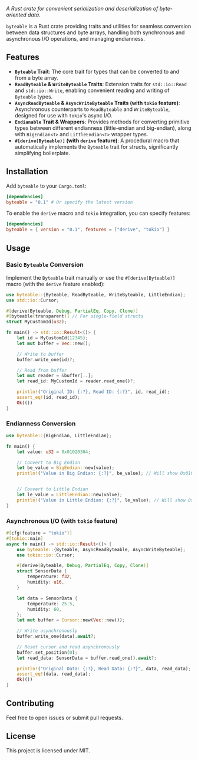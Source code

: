 *A Rust crate for convenient serialization and deserialization of byte-oriented data.*

`byteable` is a Rust crate providing traits and utilities for seamless conversion between data structures and byte arrays, handling both synchronous and asynchronous I/O operations, and managing endianness.

## Features

- **`Byteable` Trait**: The core trait for types that can be converted to and from a byte array.
- **`ReadByteable` & `WriteByteable` Traits**: Extension traits for `std::io::Read` and `std::io::Write`, enabling convenient reading and writing of `Byteable` types.
- **`AsyncReadByteable` & `AsyncWriteByteable` Traits (with `tokio` feature)**: Asynchronous counterparts to `ReadByteable` and `WriteByteable`, designed for use with `tokio`'s async I/O.
- **`Endianable` Trait & Wrappers**: Provides methods for converting primitive types between different endianness (little-endian and big-endian), along with `BigEndian<T>` and `LittleEndian<T>` wrapper types.
- **`#[derive(Byteable)]` (with `derive` feature)**: A procedural macro that automatically implements the `Byteable` trait for structs, significantly simplifying boilerplate.

## Installation

Add `byteable` to your `Cargo.toml`:

```toml
[dependencies]
byteable = "0.1" # Or specify the latest version
```

To enable the `derive` macro and `tokio` integration, you can specify features:

```toml
[dependencies]
byteable = { version = "0.1", features = ["derive", "tokio"] }
```

## Usage

### Basic `Byteable` Conversion

Implement the `Byteable` trait manually or use the `#[derive(Byteable)]` macro (with the `derive` feature enabled):

```rust
use byteable::{Byteable, ReadByteable, WriteByteable, LittleEndian};
use std::io::Cursor;

#[derive(Byteable, Debug, PartialEq, Copy, Clone)]
#[byteable(transparent)] // For single-field structs
struct MyCustomId(u32);

fn main() -> std::io::Result<()> {
    let id = MyCustomId(12345);
    let mut buffer = Vec::new();

    // Write to buffer
    buffer.write_one(id)?;

    // Read from buffer
    let mut reader = &buffer[..];
    let read_id: MyCustomId = reader.read_one()?;

    println!("Original ID: {:?}, Read ID: {:?}", id, read_id);
    assert_eq!(id, read_id);
    Ok(())
}
```

### Endianness Conversion

```rust
use byteable::{BigEndian, LittleEndian};

fn main() {
    let value: u32 = 0x01020304;

    // Convert to Big Endian
    let be_value = BigEndian::new(value);
    println!("Value in Big Endian: {:?}", be_value); // Will show 0x01020304


    // Convert to Little Endian
    let le_value = LittleEndian::new(value);
    println!("Value in Little Endian: {:?}", le_value); // Will show 0x04030201
}
```

### Asynchronous I/O (with `tokio` feature)

```rust
#[cfg(feature = "tokio")]
#[tokio::main]
async fn main() -> std::io::Result<()> {
    use byteable::{Byteable, AsyncReadByteable, AsyncWriteByteable};
    use tokio::io::Cursor;

    #[derive(Byteable, Debug, PartialEq, Copy, Clone)]
    struct SensorData {
        temperature: f32,
        humidity: u16,
    }

    let data = SensorData {
        temperature: 25.5,
        humidity: 60,
    };
    let mut buffer = Cursor::new(Vec::new());

    // Write asynchronously
    buffer.write_one(data).await?;

    // Reset cursor and read asynchronously
    buffer.set_position(0);
    let read_data: SensorData = buffer.read_one().await?;

    println!("Original Data: {:?}, Read Data: {:?}", data, read_data);
    assert_eq!(data, read_data);
    Ok(())
}
```

## Contributing

Feel free to open issues or submit pull requests.

## License

This project is licensed under MIT.
